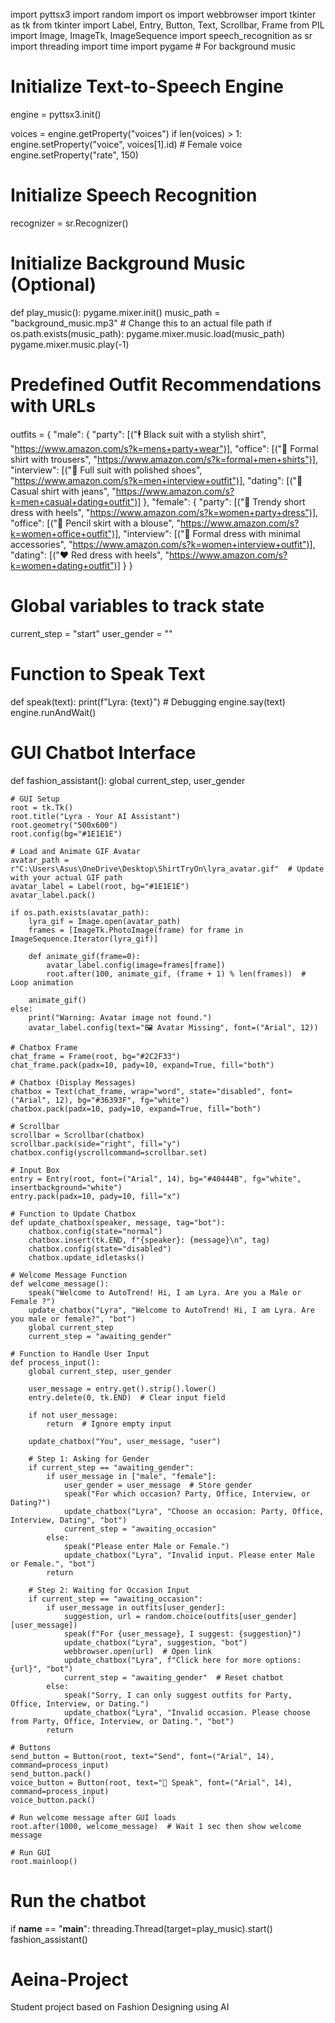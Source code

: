 import pyttsx3
import random
import os
import webbrowser
import tkinter as tk
from tkinter import Label, Entry, Button, Text, Scrollbar, Frame
from PIL import Image, ImageTk, ImageSequence
import speech_recognition as sr
import threading
import time
import pygame  # For background music

# Initialize Text-to-Speech Engine
engine = pyttsx3.init()

voices = engine.getProperty("voices")
if len(voices) > 1:
    engine.setProperty("voice", voices[1].id)  # Female voice
engine.setProperty("rate", 150)

# Initialize Speech Recognition
recognizer = sr.Recognizer()

# Initialize Background Music (Optional)
def play_music():
    pygame.mixer.init()
    music_path = "background_music.mp3"  # Change this to an actual file path
    if os.path.exists(music_path):
        pygame.mixer.music.load(music_path)
        pygame.mixer.music.play(-1)

# Predefined Outfit Recommendations with URLs
outfits = {
    "male": {
        "party": [("🕴 Black suit with a stylish shirt", "https://www.amazon.com/s?k=mens+party+wear")],
        "office": [("👔 Formal shirt with trousers", "https://www.amazon.com/s?k=formal+men+shirts")],
        "interview": [("📑 Full suit with polished shoes", "https://www.amazon.com/s?k=men+interview+outfit")],
        "dating": [("💖 Casual shirt with jeans", "https://www.amazon.com/s?k=men+casual+dating+outfit")]
    },
    "female": {
        "party": [("👗 Trendy short dress with heels", "https://www.amazon.com/s?k=women+party+dress")],
        "office": [("💼 Pencil skirt with a blouse", "https://www.amazon.com/s?k=women+office+outfit")],
        "interview": [("📖 Formal dress with minimal accessories", "https://www.amazon.com/s?k=women+interview+outfit")],
        "dating": [("❤ Red dress with heels", "https://www.amazon.com/s?k=women+dating+outfit")]
    }
}

# Global variables to track state
current_step = "start"
user_gender = ""

# Function to Speak Text
def speak(text):
    print(f"Lyra: {text}")  # Debugging
    engine.say(text)
    engine.runAndWait()

# GUI Chatbot Interface
def fashion_assistant():
    global current_step, user_gender

    # GUI Setup
    root = tk.Tk()
    root.title("Lyra - Your AI Assistant")
    root.geometry("500x600")
    root.config(bg="#1E1E1E")

    # Load and Animate GIF Avatar
    avatar_path = r"C:\Users\Asus\OneDrive\Desktop\ShirtTryOn\lyra_avatar.gif"  # Update with your actual GIF path
    avatar_label = Label(root, bg="#1E1E1E")
    avatar_label.pack()

    if os.path.exists(avatar_path):
        lyra_gif = Image.open(avatar_path)
        frames = [ImageTk.PhotoImage(frame) for frame in ImageSequence.Iterator(lyra_gif)]

        def animate_gif(frame=0):
            avatar_label.config(image=frames[frame])
            root.after(100, animate_gif, (frame + 1) % len(frames))  # Loop animation

        animate_gif()
    else:
        print("Warning: Avatar image not found.")
        avatar_label.config(text="🖼️ Avatar Missing", font=("Arial", 12))

    # Chatbox Frame
    chat_frame = Frame(root, bg="#2C2F33")
    chat_frame.pack(padx=10, pady=10, expand=True, fill="both")

    # Chatbox (Display Messages)
    chatbox = Text(chat_frame, wrap="word", state="disabled", font=("Arial", 12), bg="#36393F", fg="white")
    chatbox.pack(padx=10, pady=10, expand=True, fill="both")

    # Scrollbar
    scrollbar = Scrollbar(chatbox)
    scrollbar.pack(side="right", fill="y")
    chatbox.config(yscrollcommand=scrollbar.set)

    # Input Box
    entry = Entry(root, font=("Arial", 14), bg="#40444B", fg="white", insertbackground="white")
    entry.pack(padx=10, pady=10, fill="x")

    # Function to Update Chatbox
    def update_chatbox(speaker, message, tag="bot"):
        chatbox.config(state="normal")
        chatbox.insert(tk.END, f"{speaker}: {message}\n", tag)
        chatbox.config(state="disabled")
        chatbox.update_idletasks()

    # Welcome Message Function
    def welcome_message():
        speak("Welcome to AutoTrend! Hi, I am Lyra. Are you a Male or Female ?")
        update_chatbox("Lyra", "Welcome to AutoTrend! Hi, I am Lyra. Are you male or female?", "bot")
        global current_step
        current_step = "awaiting_gender"

    # Function to Handle User Input
    def process_input():
        global current_step, user_gender

        user_message = entry.get().strip().lower()
        entry.delete(0, tk.END)  # Clear input field

        if not user_message:
            return  # Ignore empty input

        update_chatbox("You", user_message, "user")

        # Step 1: Asking for Gender
        if current_step == "awaiting_gender":
            if user_message in ["male", "female"]:
                user_gender = user_message  # Store gender
                speak("For which occasion? Party, Office, Interview, or Dating?")
                update_chatbox("Lyra", "Choose an occasion: Party, Office, Interview, Dating", "bot")
                current_step = "awaiting_occasion"
            else:
                speak("Please enter Male or Female.")
                update_chatbox("Lyra", "Invalid input. Please enter Male or Female.", "bot")
            return
        
        # Step 2: Waiting for Occasion Input
        if current_step == "awaiting_occasion":
            if user_message in outfits[user_gender]:
                suggestion, url = random.choice(outfits[user_gender][user_message])
                speak(f"For {user_message}, I suggest: {suggestion}")
                update_chatbox("Lyra", suggestion, "bot")
                webbrowser.open(url)  # Open link
                update_chatbox("Lyra", f"Click here for more options: {url}", "bot")
                current_step = "awaiting_gender"  # Reset chatbot
            else:
                speak("Sorry, I can only suggest outfits for Party, Office, Interview, or Dating.") 
                update_chatbox("Lyra", "Invalid occasion. Please choose from Party, Office, Interview, or Dating.", "bot")
            return

    # Buttons
    send_button = Button(root, text="Send", font=("Arial", 14), command=process_input)
    send_button.pack()
    voice_button = Button(root, text="🎤 Speak", font=("Arial", 14), command=process_input)
    voice_button.pack()

    # Run welcome message after GUI loads
    root.after(1000, welcome_message)  # Wait 1 sec then show welcome message

    # Run GUI
    root.mainloop()

# Run the chatbot
if __name__ == "__main__":
    threading.Thread(target=play_music).start()
    fashion_assistant()
# Aeina-Project
Student project based on Fashion Designing using AI
